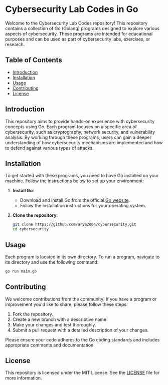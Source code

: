 # Cybersecurity Lab Codes in Go

Welcome to the Cybersecurity Lab Codes repository! This repository contains a collection of Go (Golang) programs designed to explore various aspects of cybersecurity. These programs are intended for educational purposes and can be used as part of cybersecurity labs, exercises, or research.

## Table of Contents

- [Introduction](#introduction)
- [Installation](#installation)
- [Usage](#usage)
- [Contributing](#contributing)
- [License](#license)

## Introduction

This repository aims to provide hands-on experience with cybersecurity concepts using Go. Each program focuses on a specific area of cybersecurity, such as cryptography, network security, and vulnerability analysis. By working through these programs, users can gain a deeper understanding of how cybersecurity mechanisms are implemented and how to defend against various types of attacks.

## Installation

To get started with these programs, you need to have Go installed on your machine. Follow the instructions below to set up your environment:

1. **Install Go**:
   - Download and install Go from the official [Go website](https://golang.org/dl/).
   - Follow the installation instructions for your operating system.

2. **Clone the repository**:
   ```sh
   git clone https://github.com/arya2004/cybersecurity.git
   cd cybersecurity
   ```

## Usage

Each program is located in its own directory. To run a program, navigate to its directory and use the following command:

```sh
go run main.go
```


## Contributing

We welcome contributions from the community! If you have a program or improvement you'd like to share, please follow these steps:

1. Fork the repository.
2. Create a new branch with a descriptive name.
3. Make your changes and test thoroughly.
4. Submit a pull request with a detailed description of your changes.

Please ensure your code adheres to the Go coding standards and includes appropriate comments and documentation.

## License

This repository is licensed under the MIT License. See the [LICENSE](LICENSE) file for more information.

